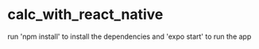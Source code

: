# calc_with_react_native

run 'npm install' to install the dependencies and 'expo start' to run the app

